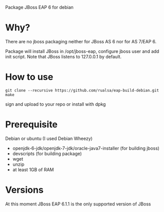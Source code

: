 Package JBoss EAP 6 for debian

Why?
====

There are no jboss packaging neither for JBoss AS 6 nor for AS 7/EAP 6.

Package will install JBoss in /opt/jboss-eap, configure jboss user and add init script.
Note that JBoss listens to 127.0.0.1 by default.

How to use
==========

    git clone --recursive https://github.com/rualsa/eap-build-debian.git
    make

sign and upload to your repo or install with dpkg



Prerequisite
============

Debian or ubuntu (I used Debian Wheezy)
- openjdk-6-jdk/openjdk-7-jdk/oracle-java7-installer (for building jboss)
- devscripts (for building package)
- wget
- unzip
- at least 1GB of RAM


Versions
========

At this moment JBoss EAP 6.1.1 is the only supported version of JBoss




